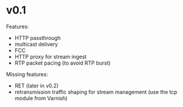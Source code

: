 # v0.1

Features:

 - HTTP passthrough
 - multicast delivery
 - FCC
 - HTTP proxy for stream ingest
 - RTP packet pacing (to avoid RTP burst)
 
 Missing features:
 - RET (later in v0.2)
 - retransmission traffic shaping for stream management (use the tcp module from Varnish)